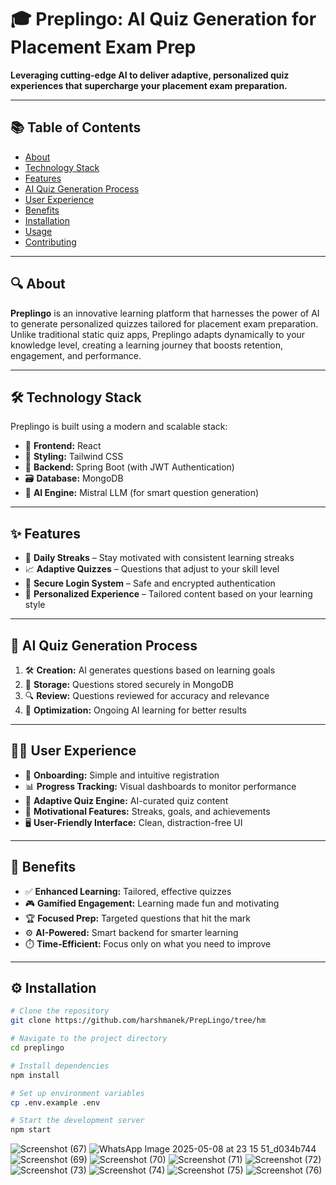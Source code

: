 # 🎓 Preplingo: AI Quiz Generation for Placement Exam Prep

**Leveraging cutting-edge AI to deliver adaptive, personalized quiz experiences that supercharge your placement exam preparation.**

---

## 📚 Table of Contents
- [About](#about)
- [Technology Stack](#technology-stack)
- [Features](#features)
- [AI Quiz Generation Process](#ai-quiz-generation-process)
- [User Experience](#user-experience)
- [Benefits](#benefits)
- [Installation](#installation)
- [Usage](#usage)
- [Contributing](#contributing)

---

## 🔍 About

**Preplingo** is an innovative learning platform that harnesses the power of AI to generate personalized quizzes tailored for placement exam preparation. Unlike traditional static quiz apps, Preplingo adapts dynamically to your knowledge level, creating a learning journey that boosts retention, engagement, and performance.

---

## 🛠️ Technology Stack

Preplingo is built using a modern and scalable stack:

- 🎨 **Frontend:** React
- 💅 **Styling:** Tailwind CSS
- 🔧 **Backend:** Spring Boot (with JWT Authentication)
- 🗃️ **Database:** MongoDB
- 🤖 **AI Engine:** Mistral LLM (for smart question generation)

---

## ✨ Features

- 🔁 **Daily Streaks** – Stay motivated with consistent learning streaks
- 📈 **Adaptive Quizzes** – Questions that adjust to your skill level
- 🔐 **Secure Login System** – Safe and encrypted authentication
- 🧠 **Personalized Experience** – Tailored content based on your learning style

---

## 🧠 AI Quiz Generation Process

1. 🛠 **Creation:** AI generates questions based on learning goals
2. 💾 **Storage:** Questions stored securely in MongoDB
3. 🔍 **Review:** Questions reviewed for accuracy and relevance
4. 🚀 **Optimization:** Ongoing AI learning for better results

---

## 🧑‍💻 User Experience

- 📝 **Onboarding:** Simple and intuitive registration
- 📊 **Progress Tracking:** Visual dashboards to monitor performance
- 🧪 **Adaptive Quiz Engine:** AI-curated quiz content
- 🔔 **Motivational Features:** Streaks, goals, and achievements
- 🖥️ **User-Friendly Interface:** Clean, distraction-free UI

---

## 🎯 Benefits

- ✅ **Enhanced Learning:** Tailored, effective quizzes
- 🎮 **Gamified Engagement:** Learning made fun and motivating
- 🏆 **Focused Prep:** Targeted questions that hit the mark
- ⚙️ **AI-Powered:** Smart backend for smarter learning
- ⏱️ **Time-Efficient:** Focus only on what you need to improve

---

## ⚙️ Installation

```bash
# Clone the repository
git clone https://github.com/harshmanek/PrepLingo/tree/hm

# Navigate to the project directory
cd preplingo

# Install dependencies
npm install

# Set up environment variables
cp .env.example .env

# Start the development server
npm start
```
![Screenshot (67)](https://github.com/user-attachments/assets/75d433df-6ae4-41cb-a524-6b6b4bb237e1)
![WhatsApp Image 2025-05-08 at 23 15 51_d034b744](https://github.com/user-attachments/assets/725e93bd-c8cc-4a8f-b8e2-68a399a023e1)
![Screenshot (69)](https://github.com/user-attachments/assets/cf73c174-4c45-4e80-97eb-9bbb6e02fe3b)
![Screenshot (70)](https://github.com/user-attachments/assets/b0462fbe-394a-4c88-ab0a-68489c3260a1)
![Screenshot (71)](https://github.com/user-attachments/assets/ac766826-e739-4067-b9dd-980675f213d9)
![Screenshot (72)](https://github.com/user-attachments/assets/d36747c6-0caa-4858-a961-08f433c910d9)
![Screenshot (73)](https://github.com/user-attachments/assets/3ce8c4e8-2fa7-4182-90d5-acd267066c05)
![Screenshot (74)](https://github.com/user-attachments/assets/71e995ed-660f-4dba-b741-5d2f16d8238a)
![Screenshot (75)](https://github.com/user-attachments/assets/d49ac795-e709-46ce-8b89-06ba9dc1cb30)
![Screenshot (76)](https://github.com/user-attachments/assets/a906385a-da1a-4468-beef-ff9697177c0e)





